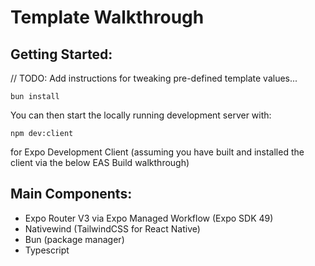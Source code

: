 # Template Walkthrough

## Getting Started:

// TODO: Add instructions for tweaking pre-defined template values...

```
bun install
```

You can then start the locally running development server with:

```
npm dev:client
```

for Expo Development Client (assuming you have built and installed the client via the below EAS Build walkthrough)

## Main Components:

- Expo Router V3 via Expo Managed Workflow (Expo SDK 49)
- Nativewind (TailwindCSS for React Native)
- Bun (package manager)
- Typescript